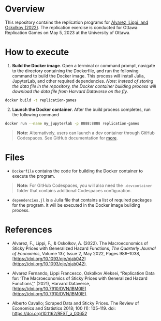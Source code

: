 # Overview

This repository contains the replication programs for [Alvarez, Lippi, and Oskolkov (2022)](https://doi.org/10.1093/qje/qjab042). The replication exercise is conducted for Ottawa Replication Games on May 5, 2023 at the University of Ottawa.

# How to execute

1. **Build the Docker image**. Open a terminal or command prompt, navigate to the directory containing the Dockerfile, and run the following command to build the Docker image. 
This process will install Julia, JupyterLab, and other required dependencies. 
*Note: instead of storing the data file in the repository, the Docker container building process will download the data file from Harvard Dataverse on the fly.*
````bash
docker build -t replication-games
````


2. **Launch the Docker container**. After the build process completes, run the following command
````bash
docker run --name my_jupyterlab -p 8888:8888 replication-games
````

> **Note:** Alternatively, users can launch a dev container through GitHub Codespaces. See GitHub documentation for [more](https://docs.github.com/en/codespaces/developing-in-codespaces/creating-a-codespace-for-a-repository).

# Files

- `Dockerfile` contains the code for building the Docker container to execute the program. 
> **Note:** For GitHub Codespaces, you will also need the `.devcontainer` folder that contains additional Codespaces configuration.

- `dependencies.jl` is a Julia file that contains a list of required packages for the program. It will be executed in the Docker image building process.

# References

- Alvarez, F., Lippi, F., & Oskolkov, A. (2022). The Macroeconomics of Sticky Prices with Generalized Hazard Functions, _The Quarterly Journal of Economics_, Volume 137, Issue 2, May 2022, Pages 989–1038, [https://doi.org/10.1093/qje/qjab042](https://doi.org/10.1093/qje/qjab042).

- Alvarez Fernando, Lippi Francesco, Oskolkov Aleksei, “Replication Data for: ‘The Macroeconomics of Sticky Prices with Generalized Hazard Functions’,” (2021), Harvard Dataverse, [https://doi.org/10.7910/DVN/IBM0IE](https://doi.org/10.7910/DVN/IBM0IE).

- Alberto Cavallo; Scraped Data and Sticky Prices. The Review of Economics and Statistics 2018; 100 (1): 105–119. doi: https://doi.org/10.1162/REST_a_00652
